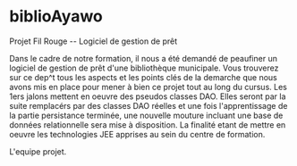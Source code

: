 # biblioAyawo
Projet Fil Rouge -- Logiciel de gestion de prêt 

Dans le cadre de notre formation, il nous a été demandé de 
peaufiner un logiciel de gestion de prêt d'une bibliothèque municipale.
Vous trouverez sur ce dep^t tous les aspects et les points 
clés de la demarche que nous avons mis en place pour mener à bien 
ce projet tout au long du cursus.
Les 1ers jalons mettent en oeuvre des pseudos classes DAO.
Elles seront par la suite remplacérs par des classes DAO 
réelles et une fois l'apprentissage de la partie persistance terminée, 
une nouvelle mouture incluant une base de données relationnelle sera mise à disposition.
La finalité etant de mettre en oeuvre les technologies JEE apprises au sein 
du centre de formation.





L'equipe projet. 
